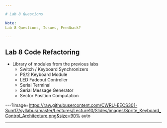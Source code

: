 ```yaml
---

# Lab 8 Questions

Note:
Lab 8 Questions, Issues, Feedback?

---
```


## Lab 8 Code Refactoring

* Library of modules from the previous labs
	* Switch / Keyboard Synchronizers
	* PS/2 Keyboard Module
	* LED Fadeout Controller
	* Serial Terminal
	* Serial Message Generator
	* Sector Position Computation


---?image=https://raw.githubusercontent.com/CWRU-EECS301-Sum17/syllabus/master/Lectures/Lecture10/Slides/images/Sprite_Keyboard_Control_Architecture.png&size=90% auto


---

